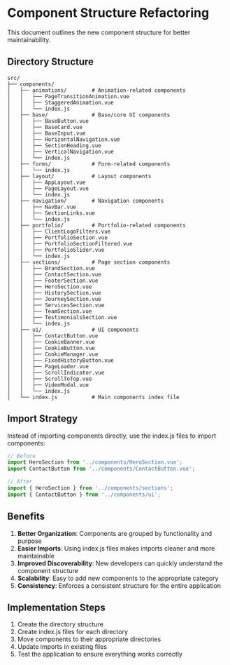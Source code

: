 # Component Structure Refactoring

This document outlines the new component structure for better maintainability.

## Directory Structure

```
src/
├── components/
│   ├── animations/        # Animation-related components
│   │   ├── PageTransitionAnimation.vue
│   │   ├── StaggeredAnimation.vue
│   │   └── index.js
│   ├── base/              # Base/core UI components
│   │   ├── BaseButton.vue
│   │   ├── BaseCard.vue
│   │   ├── BaseInput.vue
│   │   ├── HorizontalNavigation.vue
│   │   ├── SectionHeading.vue
│   │   ├── VerticalNavigation.vue
│   │   └── index.js
│   ├── forms/             # Form-related components
│   │   └── index.js
│   ├── layout/            # Layout components
│   │   ├── AppLayout.vue
│   │   ├── PageLayout.vue
│   │   └── index.js
│   ├── navigation/        # Navigation components
│   │   ├── NavBar.vue
│   │   ├── SectionLinks.vue
│   │   └── index.js
│   ├── portfolio/         # Portfolio-related components
│   │   ├── ClientLogoFilters.vue
│   │   ├── PortfolioSection.vue
│   │   ├── PortfolioSectionFiltered.vue
│   │   ├── PortfolioSlider.vue
│   │   └── index.js
│   ├── sections/          # Page section components
│   │   ├── BrandSection.vue
│   │   ├── ContactSection.vue
│   │   ├── FooterSection.vue
│   │   ├── HeroSection.vue
│   │   ├── HistorySection.vue
│   │   ├── JourneySection.vue
│   │   ├── ServicesSection.vue
│   │   ├── TeamSection.vue
│   │   ├── TestimonialsSection.vue
│   │   └── index.js
│   ├── ui/                # UI components
│   │   ├── ContactButton.vue
│   │   ├── CookieBanner.vue
│   │   ├── CookieButton.vue
│   │   ├── CookieManager.vue
│   │   ├── FixedHistoryButton.vue
│   │   ├── PageLoader.vue
│   │   ├── ScrollIndicator.vue
│   │   ├── ScrollToTop.vue
│   │   ├── VideoModal.vue
│   │   └── index.js
│   └── index.js           # Main components index file
```

## Import Strategy

Instead of importing components directly, use the index.js files to import components:

```javascript
// Before
import HeroSection from '../components/HeroSection.vue';
import ContactButton from '../components/ContactButton.vue';

// After
import { HeroSection } from '../components/sections';
import { ContactButton } from '../components/ui';
```

## Benefits

1. **Better Organization**: Components are grouped by functionality and purpose
2. **Easier Imports**: Using index.js files makes imports cleaner and more maintainable
3. **Improved Discoverability**: New developers can quickly understand the component structure
4. **Scalability**: Easy to add new components to the appropriate category
5. **Consistency**: Enforces a consistent structure for the entire application

## Implementation Steps

1. Create the directory structure
2. Create index.js files for each directory
3. Move components to their appropriate directories
4. Update imports in existing files
5. Test the application to ensure everything works correctly
